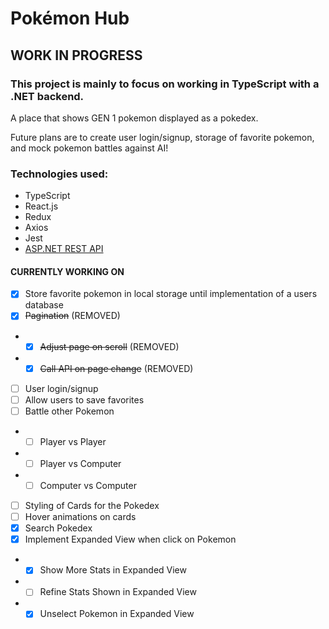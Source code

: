 # Pokémon Hub
## WORK IN PROGRESS 
### This project is mainly to focus on working in TypeScript with a .NET backend. 

A place that shows GEN 1 pokemon displayed as a pokedex. 

Future plans are to create user login/signup, storage of favorite pokemon, and mock pokemon battles against AI!

### Technologies used:
- TypeScript
- React.js
- Redux
- Axios
- Jest
- [ASP.NET REST API](https://github.com/kylegrabski/pokemon-hub-api)

#### CURRENTLY WORKING ON
- [X] Store favorite pokemon in local storage until implementation of a users database
- [X] ~~Pagination~~ (REMOVED)
- - [X] ~~Adjust page on scroll~~ (REMOVED)
- - [X] ~~Call API on page change~~ (REMOVED)
- [ ] User login/signup 
- [ ] Allow users to save favorites
- [ ] Battle other Pokemon
- - [ ] Player vs Player
- - [ ] Player vs Computer
- - [ ] Computer vs Computer
- [ ] Styling of Cards for the Pokedex
- [ ] Hover animations on cards
- [X] Search Pokedex
- [X] Implement Expanded View when click on Pokemon
- - [X] Show More Stats in Expanded View
- - [ ] Refine Stats Shown in Expanded View
- - [X] Unselect Pokemon in Expanded View
